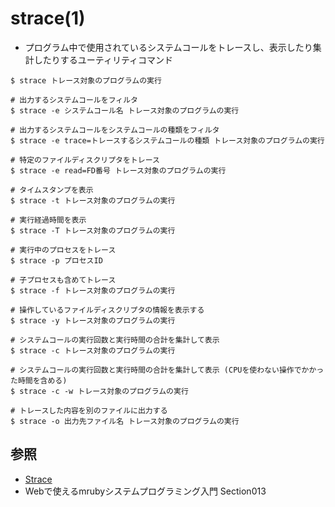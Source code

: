 # strace(1)
- プログラム中で使用されているシステムコールをトレースし、表示したり集計したりするユーティリティコマンド

```
$ strace トレース対象のプログラムの実行

# 出力するシステムコールをフィルタ
$ strace -e システムコール名 トレース対象のプログラムの実行

# 出力するシステムコールをシステムコールの種類をフィルタ
$ strace -e trace=トレースするシステムコールの種類 トレース対象のプログラムの実行

# 特定のファイルディスクリプタをトレース
$ strace -e read=FD番号 トレース対象のプログラムの実行

# タイムスタンプを表示
$ strace -t トレース対象のプログラムの実行

# 実行経過時間を表示
$ strace -T トレース対象のプログラムの実行

# 実行中のプロセスをトレース
$ strace -p プロセスID

# 子プロセスも含めてトレース
$ strace -f トレース対象のプログラムの実行

# 操作しているファイルディスクリプタの情報を表示する
$ strace -y トレース対象のプログラムの実行

# システムコールの実行回数と実行時間の合計を集計して表示
$ strace -c トレース対象のプログラムの実行

# システムコールの実行回数と実行時間の合計を集計して表示 (CPUを使わない操作でかかった時間を含める)
$ strace -c -w トレース対象のプログラムの実行

# トレースした内容を別のファイルに出力する
$ strace -o 出力先ファイル名 トレース対象のプログラムの実行
```

## 参照
- [Strace](https://wiki.ubuntu.com/Strace)
- Webで使えるmrubyシステムプログラミング入門 Section013
